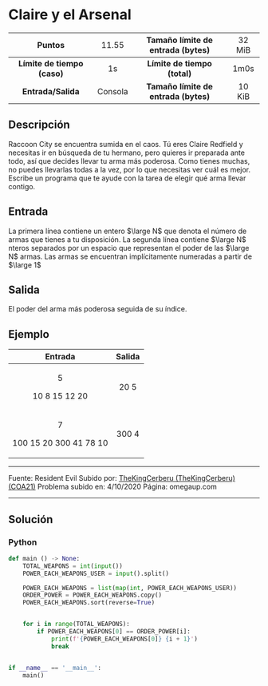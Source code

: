 # Claire y el Arsenal

|           Puntos          |<span style="font-weight: normal;">11.55</span>|  Tamaño límite de entrada (bytes)  |<span style="font-weight: normal;">32 MiB</span>|
|      :------------:       |               :------------:                  |           :------------:           | :------------: |
|**Límite de tiempo (caso)**|                     1s                        |    **Límite de tiempo (total)**    |      1m0s      |
|     **Entrada/Salida**    |                  Consola                      |**Tamaño límite de entrada (bytes)**|     10 KiB     |


## Descripción
Raccoon City se encuentra sumida en el caos. Tú eres Claire Redfield y necesitas ir en búsqueda de tu hermano, pero quieres ir preparada ante todo, así que decides llevar tu arma más poderosa. Como tienes muchas, no puedes llevarlas todas a la vez, por lo que necesitas ver cuál es mejor. Escribe un programa que te ayude con la tarea de elegir qué arma llevar contigo.

## Entrada
La primera línea contiene un entero $\large N$ que denota el número de armas que tienes a tu disposición. La segunda línea contiene $\large N$ nteros separados por un espacio que representan el poder de las $\large N$ armas. Las armas se encuentran implícitamente numeradas a partir de $\large 1$

## Salida
El poder del arma más poderosa seguida de su índice.

## Ejemplo
<table style="text-align: center;" >
    <thead>
        <tr>
            <th>Entrada</th>
            <th>Salida</th>
        </tr>
    </thead>
    <tbody>
        <tr>
            <td>
                <p>5</p>
                <p>10 8 15 12 20</p>
            </td>
            <td>20 5</td>
        </tr>
        <tr>
            <td>
                <p>7</p>
                <p>100 15 20 300 41 78 10</p>
            </td>
            <td>300 4</td>
        </tr>
    </tbody>
</table>

------------

Fuente: Resident Evil
Subido por: [TheKingCerberu (TheKingCerberu)(COA21)](https://omegaup.com/profile/TheKingCerberu/ "TheKingCerberu (TheKingCerberu)(COA21)")
Problema subido en: 4/10/2020
Página: omegaup.com

------------

## Solución
### Python
```py
def main () -> None:
    TOTAL_WEAPONS = int(input())
    POWER_EACH_WEAPONS_USER = input().split()

    POWER_EACH_WEAPONS = list(map(int, POWER_EACH_WEAPONS_USER))
    ORDER_POWER = POWER_EACH_WEAPONS.copy()
    POWER_EACH_WEAPONS.sort(reverse=True)


    for i in range(TOTAL_WEAPONS):
        if POWER_EACH_WEAPONS[0] == ORDER_POWER[i]:
            print(f'{POWER_EACH_WEAPONS[0]} {i + 1}')
            break


if __name__ == '__main__':
    main()
```